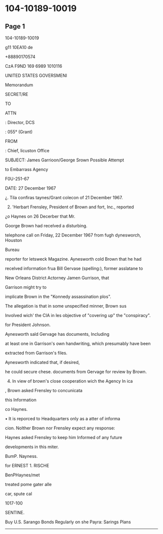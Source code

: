 # 104-10189-10019

## Page 1

104-10189-10019

g11 10EA10 de

+88890170574

CzA F9ND 169 6989 1010116

UNITED STATES GOVERSMENI

Memorandum

SECRET/RE

TO

ATTN

: Director, DCS

: 055° (Grant)

FROM

: Chief, licuston Office

SUBJECT: James Garrioon/George Srown Possible Attempt

to Embarrass Agency

F0U-251-67

DATE: 27 December 1967

¿. Tila confiras taynes/Grant colecon of 21 December 1967.

2. 'Herbart Frensley, President of Brown and fort, Inc., reported

¿o Haynes on 26 Decerber that Mr.

Goorge Brown had recelved a disturbing.

telephone call on Friday, 22 December 1967 from fugh dynesworch, Houston

Bureau

reporter for letsweck Magazine. Aynesworth cold Brown that he had

recelved information frua Bill Gervase (spelling:), former asslatane to

New Orleans District Actorney Jamen Gurrison, that

Garrison might try to

implicate Brown in the "Konnedy assassination plos".

The allegation is that in some unspecified minner, Brown sus

Involved wich' the CIA in les objective of "covering up" the "conspiracy".

for President Johnson.

Aynesworth sald Gervage has documents, Including

at least one in Garrison's own handwriting, which presumably have been

extracted from Garrison's files.

Aynesworth indicated that, if desired,

he could secure chese. documents from Gervage for review by Brown.

4. In view of brown's close cooperation wich the Agency In ica

, Brown asked Frensley to concunicata

this Information

co Haynes.

• It is reporced to Headquarters only as a atter of informa

cion. Nolther Brown nor Frensley expect any response:

Haynes asked Frensley to keep him Informed of any future

developments in this miter.

BumP. Nayness.

for ERNEST 1. RISCHE

BenPHaynes/met

treated pome gater alle

car, spute cal

1017-100

SENTINE.

Buy U.S. Sarango Bonds Regularly on she Payra: Sarings Plans

---


